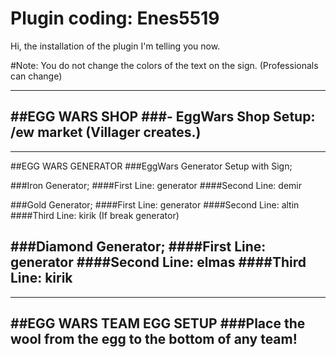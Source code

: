 # Plugin coding: Enes5519
Hi, the installation of the plugin I'm telling you now.

#Note: You do not change the colors of the text on the sign. (Professionals can change)

--------------------------------------------------
##EGG WARS SHOP
###- EggWars Shop Setup: /ew market (Villager creates.)
--------------------------------------------------

--------------------------------------------------
##EGG WARS GENERATOR
###EggWars Generator Setup with Sign;

###Iron Generator;
####First Line: generator
####Second Line: demir

###Gold Generator;
####First Line: generator
####Second Line: altin
####Third Line: kirik (If break generator)

###Diamond Generator;
####First Line: generator
####Second Line: elmas
####Third Line: kirik
--------------------------------------------------

--------------------------------------------------
##EGG WARS TEAM EGG SETUP
###Place the wool from the egg to the bottom of any team!
--------------------------------------------------
